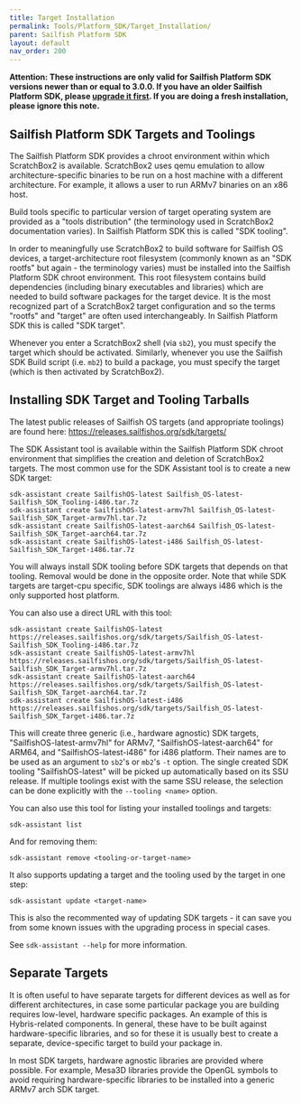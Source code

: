 ```yaml
---
title: Target Installation
permalink: Tools/Platform_SDK/Target_Installation/
parent: Sailfish Platform SDK
layout: default
nav_order: 200
---
```


**Attention: These instructions are only valid for Sailfish Platform SDK versions newer than or equal to 3.0.0. If you have an older Sailfish Platform SDK, please [upgrade it first](/Tools/Platform_SDK/Installation#updating-the-platform-sdk). If you are doing a fresh installation, please ignore this note.**


## Sailfish Platform SDK Targets and Toolings

The Sailfish Platform SDK provides a chroot environment within which ScratchBox2 is available. ScratchBox2 uses qemu emulation to allow architecture-specific binaries to be run on a host machine with a different architecture. For example, it allows a user to run ARMv7 binaries on an x86 host.

Build tools specific to particular version of target operating system are provided as a "tools distribution" (the terminology used in ScratchBox2 documentation varies). In Sailfish Platform SDK this is called "SDK tooling".

In order to meaningfully use ScratchBox2 to build software for Sailfish OS devices, a target-architecture root filesystem (commonly known as an "SDK rootfs" but again - the terminology varies) must be installed into the Sailfish Platform SDK chroot environment. This root filesystem contains build dependencies (including binary executables and libraries) which are needed to build software packages for the target device. It is the most recognized part of a ScratchBox2 target configuration and so the terms "rootfs" and "target" are often used interchangeably. In Sailfish Platform SDK this is called "SDK target".

Whenever you enter a ScratchBox2 shell (via `sb2`), you must specify the target which should be activated. Similarly, whenever you use the Sailfish SDK Build script (i.e. `mb2`) to build a package, you must specify the target (which is then activated by ScratchBox2).

## Installing SDK Target and Tooling Tarballs

The latest public releases of Sailfish OS targets (and appropriate toolings) are found here: <https://releases.sailfishos.org/sdk/targets/>

The SDK Assistant tool is available within the Sailfish Platform SDK chroot environment that simplifies the creation and deletion of ScratchBox2 targets. The most common use for the SDK Assistant tool is to create a new SDK target:
```nosh
sdk-assistant create SailfishOS-latest Sailfish_OS-latest-Sailfish_SDK_Tooling-i486.tar.7z
sdk-assistant create SailfishOS-latest-armv7hl Sailfish_OS-latest-Sailfish_SDK_Target-armv7hl.tar.7z
sdk-assistant create SailfishOS-latest-aarch64 Sailfish_OS-latest-Sailfish_SDK_Target-aarch64.tar.7z
sdk-assistant create SailfishOS-latest-i486 Sailfish_OS-latest-Sailfish_SDK_Target-i486.tar.7z
```

You will always install SDK tooling before SDK targets that depends on that tooling. Removal would be done in the opposite order. Note that while SDK targets are target-cpu specific, SDK toolings are always i486 which is the only supported host platform.

You can also use a direct URL with this tool:

```nosh
sdk-assistant create SailfishOS-latest https://releases.sailfishos.org/sdk/targets/Sailfish_OS-latest-Sailfish_SDK_Tooling-i486.tar.7z
sdk-assistant create SailfishOS-latest-armv7hl https://releases.sailfishos.org/sdk/targets/Sailfish_OS-latest-Sailfish_SDK_Target-armv7hl.tar.7z
sdk-assistant create SailfishOS-latest-aarch64 https://releases.sailfishos.org/sdk/targets/Sailfish_OS-latest-Sailfish_SDK_Target-aarch64.tar.7z
sdk-assistant create SailfishOS-latest-i486 https://releases.sailfishos.org/sdk/targets/Sailfish_OS-latest-Sailfish_SDK_Target-i486.tar.7z
```

This will create three generic (i.e., hardware agnostic) SDK targets, "SailfishOS-latest-armv7hl" for ARMv7, "SailfishOS-latest-aarch64" for ARM64, and "SailfishOS-latest-i486" for i486 platform. Their names are to be used as an argument to `sb2`'s or `mb2`'s `-t` option. The single created SDK tooling "SailfishOS-latest" will be picked up automatically based on its SSU release. If multiple toolings exist with the same SSU release, the selection can be done explicitly with the `--tooling <name>` option.

You can also use this tool for listing your installed toolings and targets:
```nosh
sdk-assistant list
```

And for removing them:

```nosh
sdk-assistant remove <tooling-or-target-name>
```

It also supports updating a target and the tooling used by the target in one step:

```nosh
sdk-assistant update <target-name>
```

This is also the recommented way of updating SDK targets - it can save you from some known issues with the upgrading process in special cases.

See `sdk-assistant --help` for more information.

## Separate Targets

It is often useful to have separate targets for different devices as well as for different architectures, in case some particular package you are building requires low-level, hardware specific packages. An example of this is Hybris-related components. In general, these have to be built against hardware-specific libraries, and so for these it is usually best to create a separate, device-specific target to build your package in.

In most SDK targets, hardware agnostic libraries are provided where possible. For example, Mesa3D libraries provide the OpenGL symbols to avoid requiring hardware-specific libraries to be installed into a generic ARMv7 arch SDK target.
